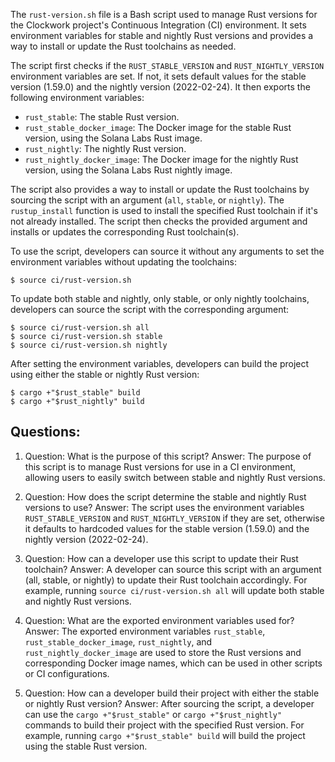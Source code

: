 The `rust-version.sh` file is a Bash script used to manage Rust versions for the Clockwork project's Continuous Integration (CI) environment. It sets environment variables for stable and nightly Rust versions and provides a way to install or update the Rust toolchains as needed.

The script first checks if the `RUST_STABLE_VERSION` and `RUST_NIGHTLY_VERSION` environment variables are set. If not, it sets default values for the stable version (1.59.0) and the nightly version (2022-02-24). It then exports the following environment variables:

- `rust_stable`: The stable Rust version.
- `rust_stable_docker_image`: The Docker image for the stable Rust version, using the Solana Labs Rust image.
- `rust_nightly`: The nightly Rust version.
- `rust_nightly_docker_image`: The Docker image for the nightly Rust version, using the Solana Labs Rust nightly image.

The script also provides a way to install or update the Rust toolchains by sourcing the script with an argument (`all`, `stable`, or `nightly`). The `rustup_install` function is used to install the specified Rust toolchain if it's not already installed. The script then checks the provided argument and installs or updates the corresponding Rust toolchain(s).

To use the script, developers can source it without any arguments to set the environment variables without updating the toolchains:

```
$ source ci/rust-version.sh
```

To update both stable and nightly, only stable, or only nightly toolchains, developers can source the script with the corresponding argument:

```
$ source ci/rust-version.sh all
$ source ci/rust-version.sh stable
$ source ci/rust-version.sh nightly
```

After setting the environment variables, developers can build the project using either the stable or nightly Rust version:

```
$ cargo +"$rust_stable" build
$ cargo +"$rust_nightly" build
```

## Questions:

1. Question: What is the purpose of this script?
   Answer: The purpose of this script is to manage Rust versions for use in a CI environment, allowing users to easily switch between stable and nightly Rust versions.

2. Question: How does the script determine the stable and nightly Rust versions to use?
   Answer: The script uses the environment variables `RUST_STABLE_VERSION` and `RUST_NIGHTLY_VERSION` if they are set, otherwise it defaults to hardcoded values for the stable version (1.59.0) and the nightly version (2022-02-24).

3. Question: How can a developer use this script to update their Rust toolchain?
   Answer: A developer can source this script with an argument (all, stable, or nightly) to update their Rust toolchain accordingly. For example, running `source ci/rust-version.sh all` will update both stable and nightly Rust versions.

4. Question: What are the exported environment variables used for?
   Answer: The exported environment variables `rust_stable`, `rust_stable_docker_image`, `rust_nightly`, and `rust_nightly_docker_image` are used to store the Rust versions and corresponding Docker image names, which can be used in other scripts or CI configurations.

5. Question: How can a developer build their project with either the stable or nightly Rust version?
   Answer: After sourcing the script, a developer can use the `cargo +"$rust_stable"` or `cargo +"$rust_nightly"` commands to build their project with the specified Rust version. For example, running `cargo +"$rust_stable" build` will build the project using the stable Rust version.
